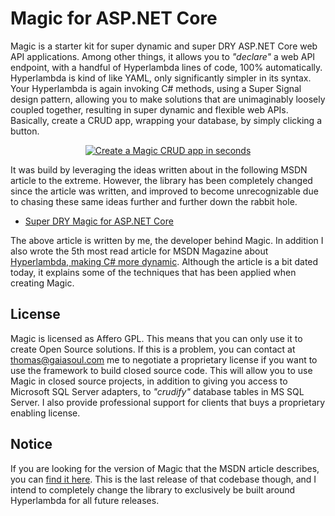 
# Magic for ASP.NET Core

Magic is a starter kit for super dynamic and super DRY ASP.NET Core web API applications. Among other things, it allows you
to _"declare"_ a web API endpoint, with a handful of Hyperlambda lines of code, 100% automatically. Hyperlambda is kind of
like YAML, only significantly simpler in its syntax. Your Hyperlambda is again invoking C# methods, using a Super Signal
design pattern, allowing you to make solutions that are unimaginably loosely coupled together, resulting in super dynamic
and flexible web APIs. Basically, create a CRUD app, wrapping your database, by simply clicking a button.

<p align="center">
<a href="https://www.youtube.com/watch?v=4TyT4lBEOg8">
<img alt="Create a Magic CRUD app in seconds" title="Create a Magic CRUD app in seconds" src="https://phosphorusfive.files.wordpress.com/2019/09/create-a-magic-crud-app-in-seconds.png" />
</a>
</p>

It was build by leveraging the ideas written about in the following MSDN article to the extreme. However, the library has been completely
changed since the article was written, and improved to become unrecognizable due to chasing these same ideas further and further down
the rabbit hole.

* [Super DRY Magic for ASP.NET Core](https://msdn.microsoft.com/en-us/magazine/mt833461)

The above article is written by me, the developer behind Magic. In addition I also wrote the 5th most read article
for MSDN Magazine about [Hyperlambda, making C# more dynamic](https://msdn.microsoft.com/magazine/mt809119).
Although the article is a bit dated today, it explains some of the techniques that has been applied
when creating Magic.

## License

Magic is licensed as Affero GPL. This means that you can only use it to create Open Source solutions.
If this is a problem, you can contact at thomas@gaiasoul.com me to negotiate a proprietary license if
you want to use the framework to build closed source code. This will allow you to use Magic in closed
source projects, in addition to giving you access to Microsoft SQL Server adapters, to _"crudify"_
database tables in MS SQL Server. I also provide professional support for clients that buys a
proprietary enabling license.

## Notice

If you are looking for the version of Magic that the MSDN article describes, you can 
[find it here](https://github.com/polterguy/magic/releases/tag/v3.0). This is the last release of that
codebase though, and I intend to completely change the library to exclusively be built around Hyperlambda
for all future releases.
